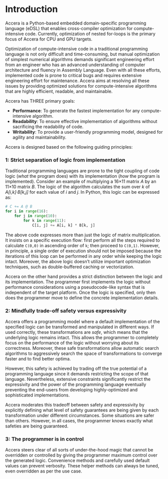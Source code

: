 [//]: # (Project: Accera)
[//]: # (Version: v1.2.1)

# Introduction
Accera is a Python-based embedded domain-specific programming language (eDSL) that enables cross-compiler optimization for compute-intensive code. Currently, optimization of nested for-loops is the primary focus of Accera for CPU and GPU targets.

Optimization of compute-intensive code in a traditional programming language is not only difficult and time-consuming, but manual optimization of simplest numerical algorithms demands significant engineering effort from an engineer who has an advanced understanding of computer architecture and fluency in Assembly Language. Even with all these efforts, implemented code is prone to critical bugs and requires extensive engineering effort for maintenance. Accera aims at resolving all these issues by providing optimized solutions for compute-intensive algorithms that are highly efficient, readable, and maintainable. 

Accera has THREE primary goals:

* **Performance**: To generate the fastest implementation for any compute-intensive algorithm.
* **Readability**: To ensure effective implementation of algorithms without sacrificing the readability of code.
* **Writability**: To provide a user-friendly programming model, designed for agility and maintainability.

Accera is designed based on the following guiding principles: 

### 1: Strict separation of logic from implementation
Traditional programming languages are prone to the tight coupling of code logic (*what* the program does) with its implementation (*how* the program is implemented). Consider an example of multiplying a 16&times;11 matrix *A* by an 11&times;10 matrix *B*. The logic of the algorithm calculates the sum over *k* of *A[i,k]&middot;B[k,j]* for each value of *i* and *j*. In Python, this logic can be expressed as:
```python
# C += A @ B
for i in range(16):
    for j in range(10):
        for k in range(11):
            C[i, j] += A[i, k] * B[k, j]
```
The above code expresses more than just the logic of matrix multiplication. It insists on a specific execution flow: first perform all the steps required to calculate `C(0,0)` in ascending order of `k`; then proceed to `C(0,1)`. However, in principle, a single order of execution should not be imposed because the iterations of this loop can be performed in any order while keeping the logic intact. Moreover, the above logic doesn’t utilize important optimization techniques, such as double-buffered caching or vectorization.

Accera on the other hand provides a strict distinction between the logic and its implementation. The programmer first implements the logic without performance considerations using a pseudocode-like syntax that is independent of the target platform. Once the logic is specified, only then does the programmer move to define the concrete implementation details. 

### 2: Mindfully trade-off safety versus expressivity
Accera offers a programming model where a default implementation of the specified logic can be transformed and manipulated in different ways. If used correctly, these transformations are *safe*, which means that the underlying logic remains intact. This allows the programmer to completely focus on the performance of the logic without worrying about its correctness. Moreover, these safe transformations allow automatic search algorithms to aggressively search the space of transformations to converge faster and to find better optima. 

However, this safety is achieved by trading off the true potential of a programming language since it demands restricting the scope of that language. Nevertheless, extensive constraints significantly restrict the expressivity and the power of the programming language eventually preventing the end-users from developing highly-optimized and sophisticated implementations. 

Accera moderates this tradeoff between safety and expressivity by explicitly defining what level of safety guarantees are being given by each transformation under different circumstances. Some situations are safer than others. However, in all cases, the programmer knows exactly what safeties are being guaranteed. 

### 3: The programmer is in control
Accera steers clear of all sorts of under-the-hood magic that cannot be overridden or controlled by giving the programmer maximum control over the generated logic. Convenience methods and carefully used default values can prevent verbosity. These helper methods can always be tuned, even overridden as per the use case. 


<div style="page-break-after: always;"></div>

